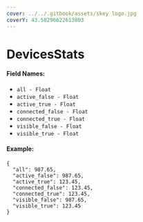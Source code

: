 ```yaml
---
cover: ../../.gitbook/assets/skey logo.jpg
coverY: 43.58296622613803
---
```


# DevicesStats

#### Field Names:

* `all - Float`
* `active_false - Float`
* `active_true - Float`
* `connected_false - Float`
* `connected_true - Float`
* `visible_false - Float`
* `visible_true - Float`

#### Example:

```
{
  "all": 987.65,
  "active_false": 987.65,
  "active_true": 123.45,
  "connected_false": 123.45,
  "connected_true": 123.45,
  "visible_false": 987.65,
  "visible_true": 123.45
}
```
